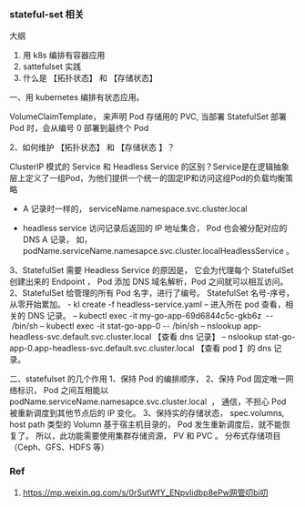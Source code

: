 ### stateful-set 相关
大纲
1. 用 k8s 编排有容器应用
2. sattefulset 实践 
3. 什么是 【拓扑状态】 和 【存储状态】

一、用 kubernetes 编排有状态应用。
 
VolumeClaimTemplate， 来声明 Pod 存储用的 PVC, 当部署 StatefulSet 部署 Pod 时，会从编号 0 部署到最终个 Pod 

2、如何维护 【拓扑状态】 和 【存储状态 】？

ClusterIP 模式的 Service 和 Headless Service 的区别？Service是在逻辑抽象层上定义了一组Pod，为他们提供一个统一的固定IP和访问这组Pod的负载均衡策略

- A 记录时一样的， serviceName.namespace.svc.cluster.local

- headless service 访问记录后返回的 IP 地址集合， Pod 也会被分配对应的 DNS A 记录， 如， podName.serviceName.namesapce.svc.cluster.localHeadlessService 。 

3、StatefulSet 需要 Headless Service 的原因是， 它会为代理每个 StatefulSet 创建出来的 Endpoint ， Pod 添加 DNS 域名解析，Pod 之间就可以相互访问。 2、StatefulSet 给管理的所有 Pod 名字，进行了编号。 StatefulSet 名号-序号， 从零开始累加。  -  kl create -f headless-service.yaml 
–	进入所在 pod 查看，相关的 DNS 记录。 
–	kubectl exec -it my-go-app-69d6844c5c-gkb6z  -- /bin/sh
–	kubectl exec -it stat-go-app-0  -- /bin/sh 
–	nslookup app-headless-svc.default.svc.cluster.local  【查看 dns 记录】
–	nslookup stat-go-app-0.app-headless-svc.default.svc.cluster.local 【查看 pod 】的 dns 记录。 

二、statefulset 的几个作用
1、保持 Pod 的编排顺序， 
2、保持 Pod 固定唯一网络标识， Pod 之间互相能以 podName.serviceName.namesapce.svc.cluster.local  ， 通信，不担心 Pod 被重新调度到其他节点后的 IP 变化。 
3、保持实的存储状态， spec.volumns, host path 类型的 Volumn 基于宿主机目录的， Pod 发生重新调度后，就不能恢复了。 所以，此功能需要使用集群存储资源， PV 和 PVC 。 分布式存储项目 （Ceph、GFS、HDFS 等） 

### Ref

1. https://mp.weixin.qq.com/s/0rSutWfY_ENpvIidbp8ePw网管叨bi叨

